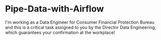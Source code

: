 # Pipe-Data-with-Airflow
I'm working as a Data Engineer for Consumer Financial Protection Bureau and this is a critical task assigned to you by the Director Data Engineering, which guarantees your confirmation at the workplace!
